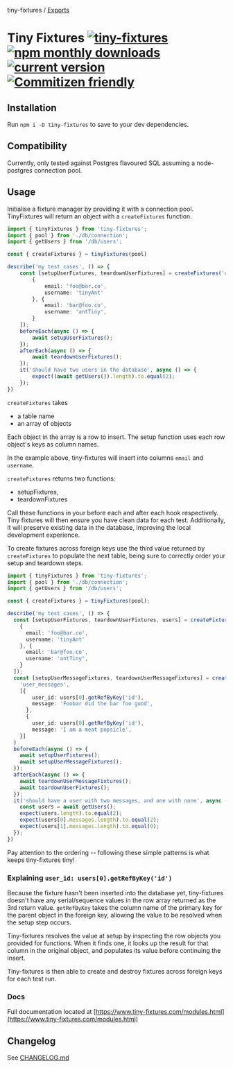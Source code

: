 tiny-fixtures / [Exports](modules.md)

# Tiny Fixtures [![tiny-fixtures](https://circleci.com/gh/Antman261/tiny-fixtures.svg?style=svg)](https://app.circleci.com/pipelines/github/Antman261/tiny-fixtures) [![npm monthly downloads](https://img.shields.io/npm/dm/tiny-fixtures.svg?style=flat-square)](https://www.npmjs.com/package/tiny-fixtures) [![current version](https://img.shields.io/npm/v/tiny-fixtures.svg?style=flat-square)](https://www.npmjs.com/package/tiny-fixtures) [![Commitizen friendly](https://img.shields.io/badge/commitizen-friendly-brightgreen.svg)](http://commitizen.github.io/cz-cli/)

## Installation

Run `npm i -D tiny-fixtures` to save to your dev dependencies.

## Compatibility

Currently, only tested against Postgres flavoured SQL assuming a node-postgres connection pool.

## Usage

Initialise a fixture manager by providing it with a connection pool. 
TinyFixtures will return an object with a `createFixtures` function.

```ts
import { tinyFixtures } from 'tiny-fixtures';
import { pool } from './db/connection';
import { getUsers } from '/db/users';

const { createFixtures } = tinyFixtures(pool)

describe('my test cases', () => {
    const [setupUserFixtures, teardownUserFixtures] = createFixtures('users', [
        {
            email: 'foo@bar.co',
            username: 'tinyAnt'
        }, {
            email: 'bar@foo.co',
            username: 'antTiny',
        }
    ]);
    beforeEach(async () => {
        await setupUserFixtures();
    });
    afterEach(async () => {
        await teardownUserFixtures();
    });
    it('should have two users in the database', async () => {
        expect((await getUsers()).length).to.equal(2);
    });
})
```

`createFixtures` takes 
* a table name
* an array of objects

Each object in the array is a row to insert. The setup function uses each row object's keys as column names.

In the example above, tiny-fixtures will insert into columns `email` and `username`.

`createFixtures` returns two functions:
* setupFixtures,
* teardownFixtures

Call these functions in your before each and after each hook respectively. Tiny fixtures will then ensure you have clean data for each test. Additionally, it will preserve existing data in the database, improving the local development experience.

To create fixtures across foreign keys use the third value returned
by `createFixtures` to populate the next table, being sure to correctly order your
setup and teardown steps.

```ts
import { tinyFixtures } from 'tiny-fixtures';
import { pool } from './db/connection';
import { getUsers } from '/db/users';

const { createFixtures } = tinyFixtures(pool);

describe('my test cases', () => {
  const [setupUserFixtures, teardownUserFixtures, users] = createFixtures('users', [
    {
      email: 'foo@bar.co',
      username: 'tinyAnt'
    }, {
      email: 'bar@foo.co',
      username: 'antTiny',
    }
  ]);
  const [setupUserMessageFixtures, teardownUserMessageFixtures] = createFixtures(
    'user_messages',
    [{
        user_id: users[0].getRefByKey('id'),
        message: 'Foobar did the bar foo good',
      },
      {
        user_id: users[0].getRefByKey('id'),
        message: 'I am a meat popsicle', 
    }]
  )
  beforeEach(async () => {
    await setupUserFixtures();
    await setupUserMessageFixtures();
  });
  afterEach(async () => {
    await teardownUserMessageFixtures();
    await teardownUserFixtures();
  });
  it('should have a user with two messages, and one with none', async () => {
    const users = await getUsers();
    expect(users.length).to.equal(2);
    expect(users[0].messages.length).to.equal(2);
    expect(users[1].messages.length).to.equal(0);
  });
})
```

Pay attention to the ordering -- following these simple patterns is what keeps tiny-fixtures tiny!

### Explaining `user_id: users[0].getRefByKey('id')`

Because the fixture hasn't been inserted into the database yet, tiny-fixtures doesn't have any serial/sequence values in the row array returned as the 3rd return value. `getRefByKey` takes the column name of the primary key for the parent object in the foreign key, allowing the value to be resolved when the setup step occurs. 

Tiny-fixtures resolves the value at setup by inspecting the row objects you provided for functions. When it finds one, it looks up the result for that column in the original object, and populates its value before continuing the insert.

Tiny-fixtures is then able to create and destroy fixtures across foreign keys for each test run.

### Docs

Full documentation located at [https://www.tiny-fixtures.com/modules.html](https://www.tiny-fixtures.com/modules.html)

## Changelog

See [CHANGELOG.md](https://github.com/Antman261/tiny-fixtures/blob/main/CHANGELOG.md)
